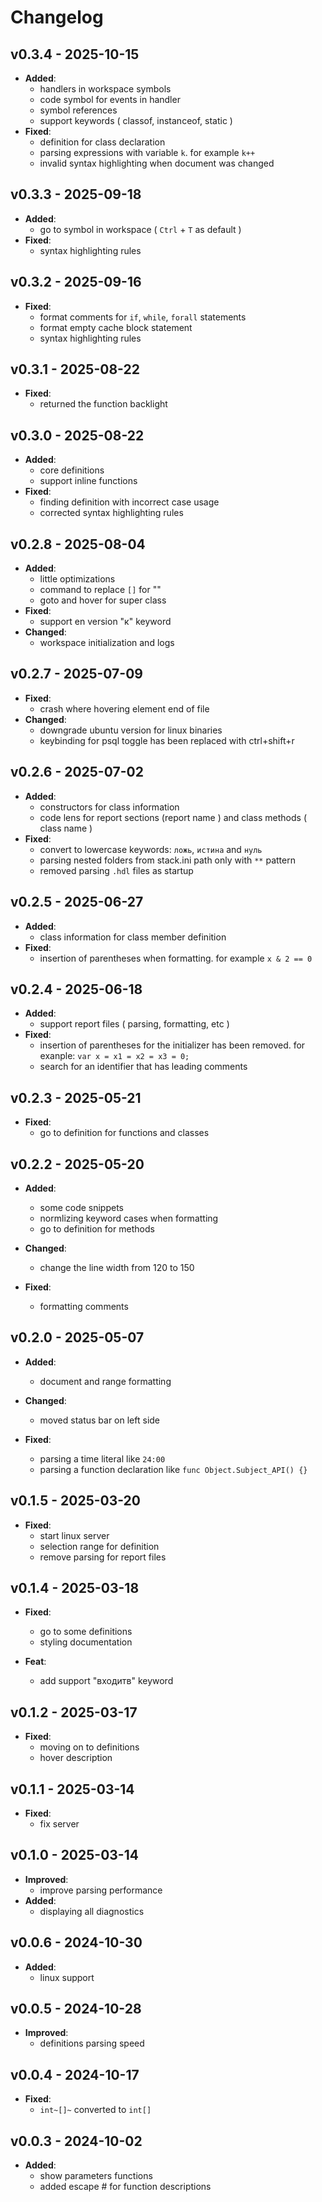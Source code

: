 **Changelog**
===============
**v0.3.4 - 2025-10-15**
------------------------------------
* **Added**:
   + handlers in workspace symbols
   + code symbol for events in handler
   + symbol references
   + support keywords ( classof, instanceof, static )
* **Fixed**: 
   + definition for class declaration
   + parsing expressions with variable `k`. for example `k++`
   + invalid syntax highlighting when document was changed

**v0.3.3 - 2025-09-18**
------------------------------------
* **Added**:
   + go to symbol in workspace ( `Ctrl` + `T` as default )
* **Fixed**: 
   + syntax highlighting rules

**v0.3.2 - 2025-09-16**
------------------------------------
* **Fixed**: 
   + format comments for `if`, `while`, `forall` statements
   + format empty cache block statement
   + syntax highlighting rules

**v0.3.1 - 2025-08-22**
------------------------------------
* **Fixed**: 
   + returned the function backlight

**v0.3.0 - 2025-08-22**
------------------------------------
* **Added**:
   + core definitions
   + support inline functions
* **Fixed**: 
   + finding definition with incorrect case usage
   + corrected syntax highlighting rules

**v0.2.8 - 2025-08-04**
------------------------------------
* **Added**:
   + little optimizations
   + command to replace `[]` for ""
   + goto and hover for super class
* **Fixed**: 
   + support en version "к" keyword
* **Changed**:
   + workspace initialization and logs

**v0.2.7 - 2025-07-09**
------------------------------------
* **Fixed**: 
   + crash where hovering element end of file
* **Changed**:
   + downgrade ubuntu version for linux binaries
   + keybinding for psql toggle has been replaced with ctrl+shift+r


**v0.2.6 - 2025-07-02**
------------------------------------
* **Added**:
   + constructors for class information
   + code lens for report sections (report name ) and class methods ( class name )
* **Fixed**: 
   + convert to lowercase keywords: `ложь`, `истина` and `нуль` 
   + parsing nested folders from stack.ini path only with `**` pattern
   + removed parsing `.hdl` files as startup


**v0.2.5 - 2025-06-27**
------------------------------------
* **Added**:
   + class information for class member definition
* **Fixed**: 
   + insertion of  parentheses when formatting. for example `x & 2 == 0`


**v0.2.4 - 2025-06-18**
------------------------------------
* **Added**:
   + support report files ( parsing, formatting, etc )
* **Fixed**: 
   + insertion of parentheses for the initializer has been removed. for exanple: `var x = x1 = x2 = x3 = 0;`
   + search for an identifier that has leading comments


**v0.2.3 - 2025-05-21**
------------------------------------
* **Fixed**: 
   + go to definition for functions and classes


**v0.2.2 - 2025-05-20**
------------------------------------
* **Added**:
   + some code snippets
   + normlizing keyword cases when formatting
   + go to definition for methods

* **Changed**:
   + change the line width from 120 to 150

* **Fixed**: 
   + formatting comments


**v0.2.0 - 2025-05-07**
------------------------------------
* **Added**:
   + document and range formatting

* **Changed**:
   + moved status bar on left side

* **Fixed**: 
   + parsing a time literal like `24:00`
   + parsing a function declaration like `func Object.Subject_API() {}`


**v0.1.5 - 2025-03-20**
------------------------------------

* **Fixed**: 
   + start linux server
   + selection range for definition
   + remove parsing for report files

**v0.1.4 - 2025-03-18**
------------------------------------

* **Fixed**: 
   + go to some definitions
   + styling documentation

* **Feat**: 
   + add support "входитв" keyword

**v0.1.2 - 2025-03-17**
------------------------------------

* **Fixed**: 
   + moving on to definitions
   + hover description 

**v0.1.1 - 2025-03-14**
------------------------------------

* **Fixed**: 
   + fix server

**v0.1.0 - 2025-03-14**
------------------------------------

* **Improved**: 
   + improve parsing performance
* **Added**: 
   + displaying all diagnostics

**v0.0.6 - 2024-10-30**
------------------------------------

* **Added**: 
   + linux support


**v0.0.5 - 2024-10-28**
------------------------------------

* **Improved**: 
   + definitions parsing speed


**v0.0.4 - 2024-10-17**
------------------------------------

* **Fixed**: 
   + `int~[]~` converted to `int[]` 


**v0.0.3 - 2024-10-02**
------------------------------------

* **Added**: 
   + show parameters functions
   + added escape # for function descriptions